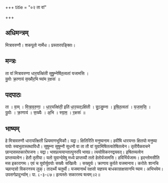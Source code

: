 +++
title = "०२ ता वां"

+++
## अधिमन्त्रम्
मित्रावरुणौ। शकपूतो नार्मेधः। प्रस्तारपङ्क्तिः।

## मन्त्रः
ता वां॑ मित्रावरुणा धार॒यत्क्षि॑ती सुषु॒म्नेषि॑त॒त्वता॑ यजामसि ।  
यु॒वोः क्रा॒णाय॑ स॒ख्यैर॒भि ष्या॑म र॒क्षसः॑ ॥

## पदपाठः
ता । वा॒म् । मि॒त्रा॒व॒रु॒णा॒ । धा॒र॒यत्क्षि॑ती॒ इति॑ धा॒र॒यत्ऽक्षि॑ती । सु॒ऽसु॒म्ना । इ॒षि॒त॒त्वता॑ । य॒जा॒म॒सि॒ ।  
यु॒वोः । क्रा॒णाय॑ । स॒ख्यैः । अ॒भि । स्या॒म॒ । र॒क्षसः॑ ॥

## भाष्यम्
हे मित्रावरुणौ धारायत्क्षिती ध्रियमाणभूमिकौ। यद्वा। क्षितिरिति मनुष्यनाम। हवींषि धारयन्तः क्षितयो मनुष्या ययोः स्व्वभुतास्तथाविधौ। सुषुम्ना सुषुम्नौ सुधनौ वा ता तौ वां युवामिषितत्वतेषितत्वेन। तृतीयैकवचने छान्दसस्तकारोपजनः। यद्वा। भावप्रत्ययान्तात्पुनरपि भावप्र। त्ययोविकरनद्वयवत्। इषितव्यत्वेन प्राप्तव्यत्वेन। हेतौ तृतीया। यतो युवान्देवेषु मध्ये प्राप्तव्यौ ततो हेतोर्यजामसि। हविर्भिर्यजामः। इदन्तोमसीति मस इकारागमः। एवं च युवोर्युवयोः सख्यैः सखित्वैः । सख्युर्यः। क्राणाय कुर्वते यजमानाय। करोतेः शानचि च्छान्दसो विकरनस्य लुक्। तादर्थ्ये चतुर्थी। यजमानार्थं रक्षसो यज्ञस्य बाधकान्राक्षसानभि ष्याम। अभिभवेम। उपसर्गप्रादुर्भ्याम्। पा. ८-३-८७। इत्यस्तेः सकारस्य षत्वम्॥२॥